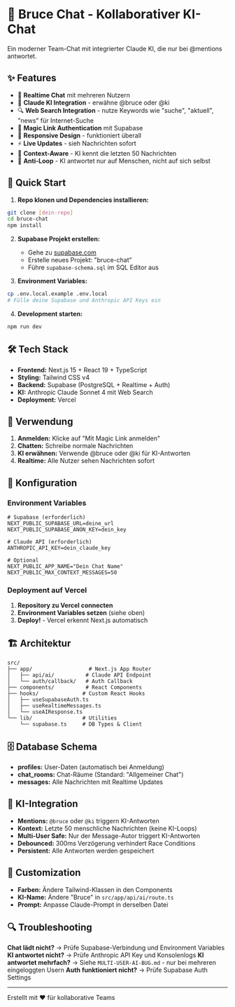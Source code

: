 # 🤖 Bruce Chat - Kollaborativer KI-Chat

Ein moderner Team-Chat mit integrierter Claude KI, die nur bei @mentions antwortet.

## ✨ Features

- 💬 **Realtime Chat** mit mehreren Nutzern
- 🤖 **Claude KI Integration** - erwähne @bruce oder @ki
- 🔍 **Web Search Integration** - nutze Keywords wie "suche", "aktuell", "news" für Internet-Suche
- 🔐 **Magic Link Authentication** mit Supabase
- 📱 **Responsive Design** - funktioniert überall
- ⚡ **Live Updates** - sieh Nachrichten sofort
- 🎯 **Context-Aware** - KI kennt die letzten 50 Nachrichten
- 🚫 **Anti-Loop** - KI antwortet nur auf Menschen, nicht auf sich selbst

## 🚀 Quick Start

1. **Repo klonen und Dependencies installieren:**
```bash
git clone [dein-repo]
cd bruce-chat
npm install
```

2. **Supabase Projekt erstellen:**
   - Gehe zu [supabase.com](https://supabase.com/new)
   - Erstelle neues Projekt: "bruce-chat"
   - Führe `supabase-schema.sql` im SQL Editor aus

3. **Environment Variables:**
```bash
cp .env.local.example .env.local
# Fülle deine Supabase und Anthropic API Keys ein
```

4. **Development starten:**
```bash
npm run dev
```

## 🛠 Tech Stack

- **Frontend:** Next.js 15 + React 19 + TypeScript
- **Styling:** Tailwind CSS v4
- **Backend:** Supabase (PostgreSQL + Realtime + Auth)
- **KI:** Anthropic Claude Sonnet 4 mit Web Search
- **Deployment:** Vercel

## 📝 Verwendung

1. **Anmelden:** Klicke auf "Mit Magic Link anmelden"
2. **Chatten:** Schreibe normale Nachrichten
3. **KI erwähnen:** Verwende @bruce oder @ki für KI-Antworten
4. **Realtime:** Alle Nutzer sehen Nachrichten sofort

## 🔧 Konfiguration

### Environment Variables
```env
# Supabase (erforderlich)
NEXT_PUBLIC_SUPABASE_URL=deine_url
NEXT_PUBLIC_SUPABASE_ANON_KEY=dein_key

# Claude API (erforderlich)
ANTHROPIC_API_KEY=dein_claude_key

# Optional
NEXT_PUBLIC_APP_NAME="Dein Chat Name"
NEXT_PUBLIC_MAX_CONTEXT_MESSAGES=50
```

### Deployment auf Vercel

1. **Repository zu Vercel connecten**
2. **Environment Variables setzen** (siehe oben)
3. **Deploy!** - Vercel erkennt Next.js automatisch

## 🏗 Architektur

```
src/
├── app/                  # Next.js App Router
│   ├── api/ai/          # Claude API Endpoint
│   └── auth/callback/   # Auth Callback
├── components/          # React Components
├── hooks/              # Custom React Hooks
│   ├── useSupabaseAuth.ts
│   ├── useRealtimeMessages.ts
│   └── useAIResponse.ts
└── lib/                # Utilities
    └── supabase.ts     # DB Types & Client
```

## 🗄 Database Schema

- **profiles:** User-Daten (automatisch bei Anmeldung)
- **chat_rooms:** Chat-Räume (Standard: "Allgemeiner Chat")
- **messages:** Alle Nachrichten mit Realtime Updates

## 🤖 KI-Integration

- **Mentions:** `@bruce` oder `@ki` triggern KI-Antworten
- **Kontext:** Letzte 50 menschliche Nachrichten (keine KI-Loops)
- **Multi-User Safe:** Nur der Message-Autor triggert KI-Antworten
- **Debounced:** 300ms Verzögerung verhindert Race Conditions
- **Persistent:** Alle Antworten werden gespeichert

## 🎨 Customization

- **Farben:** Ändere Tailwind-Klassen in den Components
- **KI-Name:** Ändere "Bruce" in `src/app/api/ai/route.ts`
- **Prompt:** Anpasse Claude-Prompt in derselben Datei

## 🔍 Troubleshooting

**Chat lädt nicht?** → Prüfe Supabase-Verbindung und Environment Variables
**KI antwortet nicht?** → Prüfe Anthropic API Key und Konsolenlogs
**KI antwortet mehrfach?** → Siehe `MULTI-USER-AI-BUG.md` - nur bei mehreren eingeloggten Usern
**Auth funktioniert nicht?** → Prüfe Supabase Auth Settings

---

Erstellt mit ❤️ für kollaborative Teams
